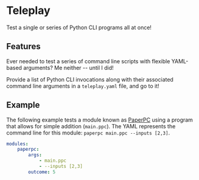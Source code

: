 # Teleplay

Test a single or series of Python CLI programs all at once!

## Features

Ever needed to test a series of command line scripts with flexible YAML-based arguments? Me neither -- until I did!

Provide a list of Python CLI invocations along with their associated command line arguments in a `teleplay.yaml` file, and go to it!

## Example

The following example tests a module known as [PaperPC](https://github.com/paperdyne/paperpc) using
a program that allows for simple addition (`main.ppc`). The YAML represents the command line for this
module: `paperpc main.ppc --inputs [2,3]`.
```yaml
modules:
    paperpc:
        args:
            - main.ppc
            - --inputs [2,3]
        outcome: 5
```
